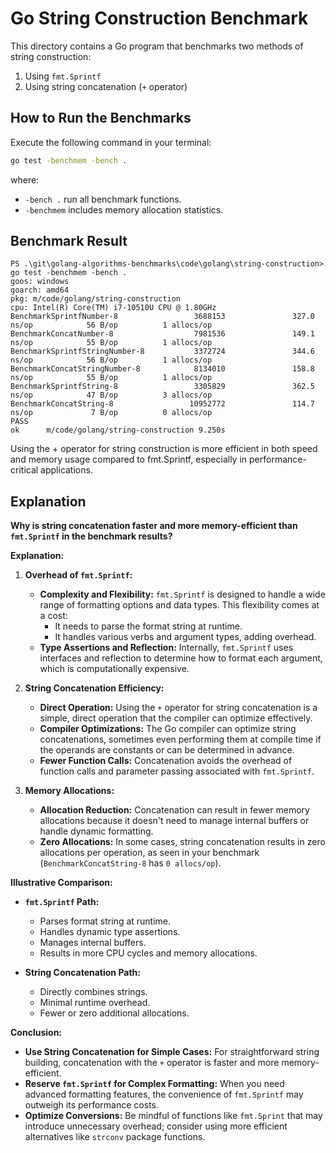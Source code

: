 # Go String Construction Benchmark

This directory contains a Go program that benchmarks two methods of string construction:

1. Using `fmt.Sprintf`
2. Using string concatenation (`+` operator)

## How to Run the Benchmarks

Execute the following command in your terminal:

```bash
go test -benchmem -bench .
```

where:
- `-bench .` run all benchmark functions.
- `-benchmem` includes memory allocation statistics.

## Benchmark Result

```
PS .\git\golang-algorithms-benchmarks\code\golang\string-construction> go test -benchmem -bench .
goos: windows
goarch: amd64
pkg: m/code/golang/string-construction
cpu: Intel(R) Core(TM) i7-10510U CPU @ 1.80GHz
BenchmarkSprintfNumber-8                 3688153               327.0 ns/op            56 B/op          1 allocs/op
BenchmarkConcatNumber-8                  7981536               149.1 ns/op            55 B/op          1 allocs/op
BenchmarkSprintfStringNumber-8           3372724               344.6 ns/op            56 B/op          1 allocs/op
BenchmarkConcatStringNumber-8            8134010               158.8 ns/op            55 B/op          1 allocs/op
BenchmarkSprintfString-8                 3305829               362.5 ns/op            47 B/op          3 allocs/op
BenchmarkConcatString-8                 10952772               114.7 ns/op             7 B/op          0 allocs/op
PASS
ok      m/code/golang/string-construction 9.250s
```

Using the + operator for string construction is more efficient in both speed and memory usage compared to fmt.Sprintf, especially in performance-critical applications.

## Explanation

**Why is string concatenation faster and more memory-efficient than `fmt.Sprintf` in the benchmark results?**

**Explanation:**

1. **Overhead of `fmt.Sprintf`:**

   - **Complexity and Flexibility:** `fmt.Sprintf` is designed to handle a wide range of formatting options and data types. This flexibility comes at a cost:
     - It needs to parse the format string at runtime.
     - It handles various verbs and argument types, adding overhead.
   - **Type Assertions and Reflection:** Internally, `fmt.Sprintf` uses interfaces and reflection to determine how to format each argument, which is computationally expensive.

2. **String Concatenation Efficiency:**

   - **Direct Operation:** Using the `+` operator for string concatenation is a simple, direct operation that the compiler can optimize effectively.
   - **Compiler Optimizations:** The Go compiler can optimize string concatenations, sometimes even performing them at compile time if the operands are constants or can be determined in advance.
   - **Fewer Function Calls:** Concatenation avoids the overhead of function calls and parameter passing associated with `fmt.Sprintf`.

3. **Memory Allocations:**

   - **Allocation Reduction:** Concatenation can result in fewer memory allocations because it doesn't need to manage internal buffers or handle dynamic formatting.
   - **Zero Allocations:** In some cases, string concatenation results in zero allocations per operation, as seen in your benchmark (`BenchmarkConcatString-8` has `0 allocs/op`).

**Illustrative Comparison:**

- **`fmt.Sprintf` Path:**
  - Parses format string at runtime.
  - Handles dynamic type assertions.
  - Manages internal buffers.
  - Results in more CPU cycles and memory allocations.

- **String Concatenation Path:**
  - Directly combines strings.
  - Minimal runtime overhead.
  - Fewer or zero additional allocations.

**Conclusion:**

- **Use String Concatenation for Simple Cases:** For straightforward string building, concatenation with the `+` operator is faster and more memory-efficient.
- **Reserve `fmt.Sprintf` for Complex Formatting:** When you need advanced formatting features, the convenience of `fmt.Sprintf` may outweigh its performance costs.
- **Optimize Conversions:** Be mindful of functions like `fmt.Sprint` that may introduce unnecessary overhead; consider using more efficient alternatives like `strconv` package functions.
